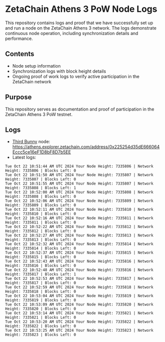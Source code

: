 # ZetaChain Athens 3 PoW Node Logs
This repository contains logs and proof that we have successfully set up and run a node on the ZetaChain Athens 3 network. The logs demonstrate continuous node operation, including synchronization details and performance.

## Contents
- Node setup information
- Synchronization logs with block height details
- Ongoing proof of work logs to verify active participation in the ZetaChain network

## Purpose
This repository serves as documentation and proof of participation in the ZetaChain Athens 3 PoW testnet.

## Logs

- [Third Bunny](https://thirdbunny.xyz/) node: https://athens.explorer.zetachain.com/address/0x225254d35dE666064Eccc5ce16eF1D8bF8D7b5EE
- Latest logs:
```
Tue Oct 22 10:51:44 AM UTC 2024 Your Node Height: 7335806 | Network Height: 7335806 | Blocks Left: 0
Tue Oct 22 10:51:50 AM UTC 2024 Your Node Height: 7335807 | Network Height: 7335807 | Blocks Left: 0
Tue Oct 22 10:51:55 AM UTC 2024 Your Node Height: 7335807 | Network Height: 7335808 | Blocks Left: 1
Tue Oct 22 10:52:00 AM UTC 2024 Your Node Height: 7335808 | Network Height: 7335808 | Blocks Left: 0
Tue Oct 22 10:52:06 AM UTC 2024 Your Node Height: 7335809 | Network Height: 7335809 | Blocks Left: 0
Tue Oct 22 10:52:11 AM UTC 2024 Your Node Height: 7335810 | Network Height: 7335810 | Blocks Left: 0
Tue Oct 22 10:52:16 AM UTC 2024 Your Node Height: 7335811 | Network Height: 7335811 | Blocks Left: 0
Tue Oct 22 10:52:22 AM UTC 2024 Your Node Height: 7335812 | Network Height: 7335812 | Blocks Left: 0
Tue Oct 22 10:52:27 AM UTC 2024 Your Node Height: 7335813 | Network Height: 7335813 | Blocks Left: 0
Tue Oct 22 10:52:32 AM UTC 2024 Your Node Height: 7335814 | Network Height: 7335814 | Blocks Left: 0
Tue Oct 22 10:52:37 AM UTC 2024 Your Node Height: 7335815 | Network Height: 7335815 | Blocks Left: 0
Tue Oct 22 10:52:43 AM UTC 2024 Your Node Height: 7335816 | Network Height: 7335816 | Blocks Left: 0
Tue Oct 22 10:52:48 AM UTC 2024 Your Node Height: 7335816 | Network Height: 7335817 | Blocks Left: 1
Tue Oct 22 10:52:53 AM UTC 2024 Your Node Height: 7335817 | Network Height: 7335817 | Blocks Left: 0
Tue Oct 22 10:52:59 AM UTC 2024 Your Node Height: 7335818 | Network Height: 7335818 | Blocks Left: 0
Tue Oct 22 10:53:04 AM UTC 2024 Your Node Height: 7335819 | Network Height: 7335819 | Blocks Left: 0
Tue Oct 22 10:53:09 AM UTC 2024 Your Node Height: 7335820 | Network Height: 7335820 | Blocks Left: 0
Tue Oct 22 10:53:14 AM UTC 2024 Your Node Height: 7335821 | Network Height: 7335821 | Blocks Left: 0
Tue Oct 22 10:53:20 AM UTC 2024 Your Node Height: 7335822 | Network Height: 7335822 | Blocks Left: 0
Tue Oct 22 10:53:25 AM UTC 2024 Your Node Height: 7335823 | Network Height: 7335823 | Blocks Left: 0
```
